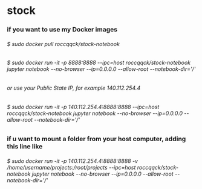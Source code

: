 # stock

### if you want to use my Docker images
###### $ sudo docker pull roccqqck/stock-notebook
###### $ sudo docker run -it -p 8888:8888 --ipc=host roccqqck/stock-notebook jupyter notebook --no-browser --ip=0.0.0.0 --allow-root --notebook-dir='/'
###### or use your Public State IP, for example  140.112.254.4
###### $ sudo docker run -it -p 140.112.254.4:8888:8888 --ipc=host roccqqck/stock-notebook jupyter notebook --no-browser --ip=0.0.0.0 --allow-root --notebook-dir='/'

### if u want to mount a folder from your host computer, adding this line like
###### $ sudo docker run -it -p 140.112.254.4:8888:8888 -v /home/username/projects:/root/projects --ipc=host roccqqck/stock-notebook jupyter notebook --no-browser --ip=0.0.0.0 --allow-root --notebook-dir='/'
